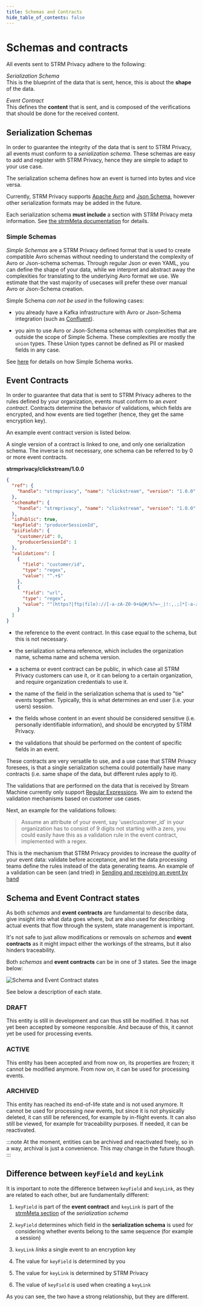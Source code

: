 ```yaml
---
title: Schemas and Contracts
hide_table_of_contents: false
---
```


# Schemas and contracts

All events sent to STRM Privacy adhere to the following:

*Serialization Schema*  
This is the blueprint of the data that is sent, hence, this is about the
**shape** of the data.

*Event Contract*  
This defines the **content** that is sent, and is composed of the
verifications that should be done for the received content.

## Serialization Schemas

In order to guarantee the integrity of the data that is sent to STRM
Privacy, all events must conform to a *serialization schema*. These
schemas are easy to add and register with STRM Privacy, hence they are
simple to adapt to your use case.

The serialization schema defines how an event is turned into bytes and
vice versa.

Currently, STRM Privacy supports [Apache Avro](http://avro.apache.org/)
and [Json Schema](https://json-schema.org/), however other serialization
formats may be added in the future.

Each serialization schema **must include** a section with STRM Privacy
meta information. See [the strmMeta documentation](/02-concepts/02-data-contracts/03-strm-meta.md) for
details.

### Simple Schemas

*Simple Schemas* are a STRM Privacy defined format that is used to
create compatible Avro schemas without needing to understand the
complexity of Avro or Json-schema schemas. Through regular Json or even
YAML, you can define the shape of your data, while we interpret and
abstract away the complexities for translating to the underlying Avro
format we use. We estimate that the vast majority of usecases will
prefer these over manual Avro or Json-Schema creation.

Simple Schema *can not be used* in the following cases:

-   you already have a Kafka infrastructure with Avro or Json-Schema
    integration (such as [Confluent](https://confluent.io)).

-   you aim to use Avro or Json-Schema schemas with complexities that
    are outside the scope of Simple Schema. These complexities are
    mostly the `union` types. These Union types cannot be defined as PII
    or masked fields in any case.

See [here](/02-concepts/02-data-contracts/02-simple-schemas.md) for details on how Simple Schema works.

## Event Contracts

In order to guarantee that data that is sent to STRM Privacy adheres to
the rules defined by your organization, events must conform to an *event
contract*. Contracts determine the behavior of validations, which fields
are encrypted, and how events are tied together (hence, they get the
same encryption key).

An example event contract version is listed below.

A single version of a contract is linked to one, and only one
serialization schema. The inverse is not necessary, one schema can be
referred to by 0 or more event contracts.

**strmprivacy/clickstream/1.0.0**

```json
{
  "ref": {  
    "handle": "strmprivacy", "name": "clickstream", "version": "1.0.0"
  },
  "schemaRef": { 
    "handle": "strmprivacy", "name": "clickstream", "version": "1.0.0"
  },
  "isPublic": true, 
  "keyField": "producerSessionId", 
  "piiFields": { 
    "customer/id": 0,
    "producerSessionId": 1
  },
  "validations": [ 
    {
      "field": "customer/id",
      "type": "regex",
      "value": "^.+$"
    },
    {
      "field": "url",
      "type": "regex",
      "value": "^(https?|ftp|file)://[-a-zA-Z0-9+&@#/%?=~_|!:,.;]*[-a-zA-Z0-9+&@#/%=~_|]"
    }
  ]
}
```

-   the reference to the event contract. In this case equal to the
    schema, but this is not necessary.

-   the serialization schema reference, which includes the organization
    name, schema name and schema version.

-   a schema or event contract can be public, in which case all STRM
    Privacy customers can use it, or it can belong to a certain
    organization, and require organization credentials to use it.

-   the name of the field in the serialization schema that is used to
    "tie" events together. Typically, this is what determines an end
    user (i.e. your users) session.

-   the fields whose content in an event should be considered sensitive
    (i.e. personally identifiable information), and should be encrypted
    by STRM Privacy.

-   the validations that should be performed on the content of specific
    fields in an event.

These contracts are very versatile to use, and a use case that STRM
Privacy foresees, is that a single serialization schema could
potentially have many contracts (i.e. same shape of the data, but
different rules apply to it).

The validations that are performed on the data that is received by
Stream Machine currently only support [Regular
Expressions](https://regex101.com/). We aim to extend the validation
mechanisms based on customer use cases.

Next, an example for the validations follows:

> Assume an attribute of your event, say 'user/customer_id' in your organization
> has to consist of 9 digits not starting with a zero, you could easily have
> this as a validation rule in the event contract, implemented with a regex.

This is the mechanism that STRM Privacy provides to increase the
*quality* of your event data: validate before acceptance, and let the
data processing teams define the rules instead of the data generating
teams. An example of a validation can be seen (and tried) in
[Sending and receiving an event by hand](/03-quickstart/01-streaming/03-sending-data/02-sending-curl.md)

## Schema and Event Contract states
As both *schemas* and **event contracts** are fundamental to describe data, give insight into what data goes where,
but are also used for describing actual events that flow through the system, state management is important.

It's not safe to just allow modifications or removals on *schemas* and **event contracts** as it might impact either
the workings of the streams, but it also hinders traceability.

Both *schemas* and **event contracts** can be in one of 3 states. See the image below:

<img class="schema-event-contract-states" alt="Schema and Event Contract states" src="/img/entity_states.svg"/>

See below a description of each state.

### DRAFT
This entity is still in development and can thus still be modified.
It has not yet been accepted by someone responsible. And because of this, it cannot yet be used for processing events.

### ACTIVE
This entity has been accepted and from now on, its properties are frozen; it cannot be modified anymore.
From now on, it can be used for processing events.

### ARCHIVED
This entity has reached its end-of-life state and is not used anymore.
It cannot be used for processing *new* events, but since it is not physically deleted, it can still be referenced,
for example by in-flight events.
It can also still be viewed, for example for traceability purposes. If needed, it can be reactivated.

:::note
At the moment, entities can be archived and reactivated freely, so in a way, archival is just a convenience.
This may change in the future though.
:::

## Difference between `keyField` and `keyLink`

It is important to note the difference between `keyField` and `keyLink`,
as they are related to each other, but are fundamentally different:

1.  `keyField` is part of the **event contract** and `keyLink` is part
    of the [strmMeta section](/02-concepts/02-data-contracts/03-strm-meta.md) of the *serialization
    schema*

2.  `keyField` determines which field in the **serialization schema** is
    used for considering whether events belong to the same sequence (for
    example a session)

3.  `keyLink` *links* a single event to an encryption key

4.  The value for `keyField` is determined by you

5.  The value for `keyLink` is determined by STRM Privacy

6.  The value of `keyField` is used when creating a `keyLink`

As you can see, the two have a strong relationship, but they are
different.
